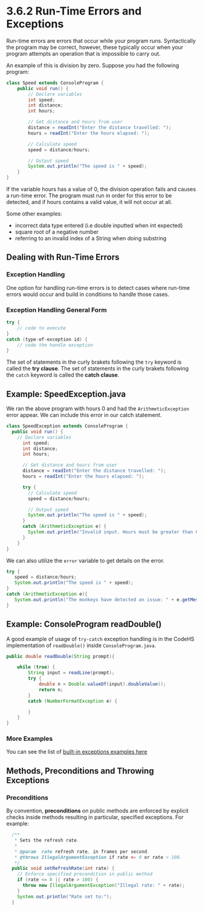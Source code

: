 # 3.6.2 Run-Time Errors and Exceptions

Run-time errors are errors that occur while your program runs. Syntactically the program may be correct, however, these typically occur when your program attempts an operation that is impossible to carry out.

An example of this is division by zero. Suppose you had the following program:
```java
class Speed extends ConsoleProgram {
    public void run() {
        // Declare variables
        int speed;
        int distance;
        int hours;

        // Get distance and hours from user
        distance = readInt("Enter the distance travelled: ");
        hours = readInt("Enter the hours elapsed: ");

        // Calculate speed
        speed = distance/hours;

        // Output speed
        System.out.println("The speed is " + speed);
    }
}
```

If the variable hours has a value of 0, the division operation fails and causes a run-time error. The program must run in order for this error to be detected, and if hours contains a valid value, it will not occur at all.

Some other examples:
* incorrect data type entered (i.e double inputted when int expected)
* square root of a negative number
* referring to an invalid index of a String when doing substring

## Dealing with Run-Time Errors

### Exception Handling
One option for handling run-time errors is to detect cases where run-time errors would occur and build in conditions to handle those cases.  

### Exception Handling General Form
```java
try {
    // code to execute
}	
catch (type-of-exception id) {
    // code the handle exception
}
```

The set of statements in the curly brakets following the `try` keyword is called the **try clause**.  The set of statements in the curly brakets following the `catch` keyword is called the **catch clause**.

## Example: SpeedException.java
We ran the above program with hours 0 and had the `ArithmeticException` error appear. We can include this error in our catch statement.

```java
class SpeedException extends ConsoleProgram {
  public void run() {
    // Declare variables
      int speed;
      int distance;
      int hours;

      // Get distance and hours from user
      distance = readInt("Enter the distance travelled: ");
      hours = readInt("Enter the hours elapsed: ");

      try {
        // Calculate speed
        speed = distance/hours;

        // Output speed
        System.out.println("The speed is " + speed);
      }
      catch (ArithmeticException e) {
        System.out.println("Invalid input. Hours must be greater than 0.");
      }
    }
}
```

We can also utilize the `error` variable to get details on the error.

```java
try {
   speed = distance/hours;
   System.out.println("The speed is " + speed);
}
catch (ArithmeticException e){
   System.out.println("The monkeys have detected an issue: " + e.getMessage());
}
```

## Example: ConsoleProgram readDouble()

A good example of usage of `try-catch` exception handling is in the CodeHS implementation of `readDouble()` inside `ConsoleProgram.java`.

```java
public double readDouble(String prompt){

    while (true) {
        String input = readLine(prompt);
        try {
            double n = Double.valueOf(input).doubleValue();
            return n;
        }
        catch (NumberFormatException e) {

        }
    }
}
```

### More Examples

You can see the list of [built-in exceptions examples here](http://www.geeksforgeeks.org/types-of-exception-in-java-with-examples/)


## Methods, Preconditions and Throwing Exceptions

### Preconditions
By convention, **preconditions** on public methods are enforced by explicit checks inside methods resulting in particular, specified exceptions. For example:

```java
  /**
   * Sets the refresh rate.
   *
   * @param  rate refresh rate, in frames per second.
   * @throws IllegalArgumentException if rate <= 0 or rate > 100.
   */
  public void setRefreshRate(int rate) {
    // Enforce specified precondition in public method
    if (rate <= 0 || rate > 100) {
      throw new IllegalArgumentException("Illegal rate: " + rate);
    }
    System.out.println("Rate set to:");
  }
```